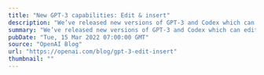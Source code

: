 ```yaml
---
title: "New GPT-3 capabilities: Edit & insert"
description: "We’ve released new versions of GPT-3 and Codex which can edit or insert content into existing text, rather than just completing existing text."
summary: "We’ve released new versions of GPT-3 and Codex which can edit or insert content into existing text, rather than just completing existing text."
pubDate: "Tue, 15 Mar 2022 07:00:00 GMT"
source: "OpenAI Blog"
url: "https://openai.com/blog/gpt-3-edit-insert"
thumbnail: ""
---
```


